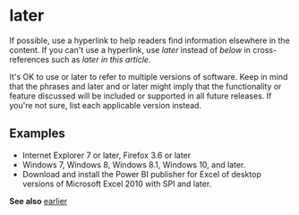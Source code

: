 # later

If possible, use a hyperlink to help readers find information elsewhere in the content. If you can't use a hyperlink, use *later* instead of *below* in cross-references such as *later in this article*.

It's OK to use or later to refer to multiple versions of software. Keep in mind that the phrases and later and or later might imply that the functionality or feature discussed will be included or supported in all future releases. If you're not sure, list each applicable version instead.

## Examples

- Internet Explorer 7 or later, Firefox 3.6 or later  
- Windows 7, Windows 8, Windows 8.1, Windows 10, and later.
- Download and install the Power BI publisher for Excel of desktop versions of Microsoft Excel 2010 with SPI and later.

**See also** [earlier](../e/earlier.md)
